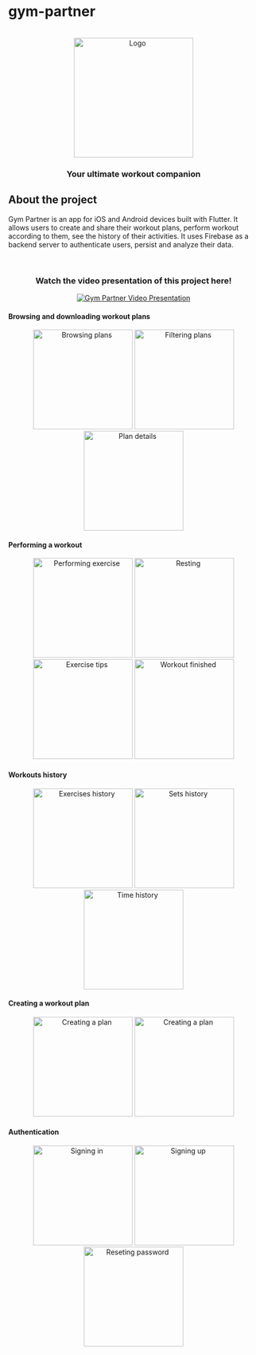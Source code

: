 # gym-partner

<br />
<div align="center">
  <a href="https://github.com/kmekarski/gym-partner-flutter">
<img src="https://github.com/kmekarski/gym-partner-flutter/assets/72306134/abd8e2be-d789-4277-9635-a8fae4559629" alt="Logo" width="240" height="240">

    
  </a>
  <h3 align="center">Your ultimate workout companion</h3>
</div>

## About the project

Gym Partner is an app for iOS and Android devices built with Flutter. It allows users to create and share their workout plans, perform workout according to them, see the history of their activities.
It uses Firebase as a backend server to authenticate users, persist and analyze their data.

<br />
<div align="center">
  <h3>Watch the video presentation of this project here!</h3>
  <a href="https://youtu.be/1UZ26e7X_5c">
    <img src="https://img.youtube.com/vi/1UZ26e7X_5c/0.jpg" alt="Gym Partner Video Presentation">
  </a>
</div>


#### Browsing and downloading workout plans

<div align="center">
  <img width="200" alt="Browsing plans" src="https://github.com/kmekarski/gym-partner-flutter/assets/72306134/d31dac3e-bb16-4cfd-951a-fb46385832bb">
  <img width="200" alt="Filtering plans" src="https://github.com/kmekarski/gym-partner-flutter/assets/72306134/67dbd4ec-1996-4134-9da3-8c6e6a15f0fa">
  <img width="200" alt="Plan details" src="https://github.com/kmekarski/gym-partner-flutter/assets/72306134/06e13185-478b-4281-a65d-a561ef5750bc">
</div>

#### Performing a workout

<div align="center">
  <img width="200" alt="Performing exercise" src="https://github.com/kmekarski/gym-partner-flutter/assets/72306134/06e88470-d6ac-44cd-a79d-6505b60b2074">
  <img width="200" alt="Resting" src="https://github.com/kmekarski/gym-partner-flutter/assets/72306134/0bbccbdf-0e22-4182-8476-26bee9f4ce24">
  <img width="200" alt="Exercise tips" src="https://github.com/kmekarski/gym-partner-flutter/assets/72306134/acb4cf05-58df-4259-8e5e-ed93f569672e">
  <img width="200" alt="Workout finished" src="https://github.com/kmekarski/gym-partner-flutter/assets/72306134/41e6efb9-015c-4428-9289-15ee4aed6207">
</div>

#### Workouts history

<div align="center">
  <img width="200" alt="Exercises history" src="https://github.com/kmekarski/gym-partner-flutter/assets/72306134/4d0b18a9-e882-4738-aa44-18c2f89cb788">
  <img width="200" alt="Sets history" src="https://github.com/kmekarski/gym-partner-flutter/assets/72306134/716d02d1-b16b-4b7e-b411-28d404e7e20c">
  <img width="200" alt="Time history" src="https://github.com/kmekarski/gym-partner-flutter/assets/72306134/ba7dec25-2dd9-4f3b-9a6d-9a3ca369c053">
</div>

#### Creating a workout plan

<div align="center">
  <img width="200" alt="Creating a plan" src="https://github.com/kmekarski/gym-partner-flutter/assets/72306134/df6d7dba-9aa2-4f96-b227-7aab37551cd7">
  <img width="200" alt="Creating a plan" src="https://github.com/kmekarski/gym-partner-flutter/assets/72306134/b95344fa-934c-4d45-b1d9-b10fe06a9809">
</div>


#### Authentication

<div align="center">
  <img width="200" alt="Signing in" src="https://github.com/kmekarski/gym-partner-flutter/assets/72306134/03debd26-0822-4efe-9eb5-82b0d7db7991">
  <img width="200" alt="Signing up" src="https://github.com/kmekarski/gym-partner-flutter/assets/72306134/1dbef881-9cf7-4a26-8d72-5fc1fa072336">
  <img width="200" alt="Reseting password" src="https://github.com/kmekarski/gym-partner-flutter/assets/72306134/37858a62-b1e3-4d33-a9ed-e37990d7d094">
</div>


